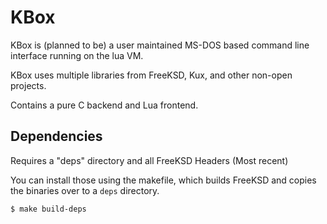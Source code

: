 # KBox

KBox is (planned to be) a user maintained MS-DOS based
command line interface running on the lua VM.

KBox uses multiple libraries from FreeKSD, Kux, and other
non-open projects.

Contains a pure C backend and Lua frontend.

## Dependencies
Requires a "deps" directory and all FreeKSD Headers (Most recent)

You can install those using the makefile, which builds FreeKSD and copies
the binaries over to a `deps` directory.

```
$ make build-deps
```